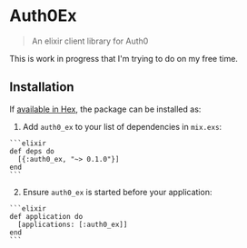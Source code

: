 # Auth0Ex

> An elixir client library for Auth0

This is work in progress that I'm trying to do on my free time.

## Installation

If [available in Hex](https://hex.pm/docs/publish), the package can be installed as:

  1. Add `auth0_ex` to your list of dependencies in `mix.exs`:

    ```elixir
    def deps do
      [{:auth0_ex, "~> 0.1.0"}]
    end
    ```

  2. Ensure `auth0_ex` is started before your application:

    ```elixir
    def application do
      [applications: [:auth0_ex]]
    end
    ```
